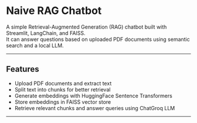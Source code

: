 # Naive RAG Chatbot

A simple Retrieval-Augmented Generation (RAG) chatbot built with Streamlit, LangChain, and FAISS.  
It can answer questions based on uploaded PDF documents using semantic search and a local LLM.

---

## Features
- Upload PDF documents and extract text
- Split text into chunks for better retrieval
- Generate embeddings with HuggingFace Sentence Transformers
- Store embeddings in FAISS vector store
- Retrieve relevant chunks and answer queries using ChatGroq LLM

---

